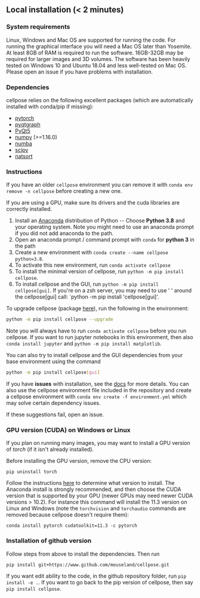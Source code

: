 ## Local installation (< 2 minutes)

### System requirements

Linux, Windows and Mac OS are supported for running the code. For running the graphical interface you will need a Mac OS later than Yosemite. At least 8GB of RAM is required to run the software. 16GB-32GB may be required for larger images and 3D volumes. The software has been heavily tested on Windows 10 and Ubuntu 18.04 and less well-tested on Mac OS. Please open an issue if you have problems with installation.

### Dependencies
cellpose relies on the following excellent packages (which are automatically installed with conda/pip if missing):
- [pytorch](https://pytorch.org/)
- [pyqtgraph](http://pyqtgraph.org/)
- [PyQt5](http://pyqt.sourceforge.net/Docs/PyQt5/)
- [numpy](http://www.numpy.org/) (>=1.16.0)
- [numba](http://numba.pydata.org/numba-doc/latest/user/5minguide.html)
- [scipy](https://www.scipy.org/)
- [natsort](https://natsort.readthedocs.io/en/master/)

### Instructions

If you have an older `cellpose` environment you can remove it with `conda env remove -n cellpose` before creating a new one.

If you are using a GPU, make sure its drivers and the cuda libraries are correctly installed.

1. Install an [Anaconda](https://www.anaconda.com/download/) distribution of Python -- Choose **Python 3.8** and your operating system. Note you might need to use an anaconda prompt if you did not add anaconda to the path.
2. Open an anaconda prompt / command prompt with `conda` for **python 3** in the path
3. Create a new environment with `conda create --name cellpose python=3.8`.
4. To activate this new environment, run `conda activate cellpose`
5. To install the minimal version of cellpose, run `python -m pip install cellpose`.  
6. To install cellpose and the GUI, run `python -m pip install cellpose[gui]`. If you're on a zsh server, you may need to use ' ' around the cellpose[gui] call: `python -m pip install 'cellpose[gui]'.

To upgrade cellpose (package [here](https://pypi.org/project/cellpose/)), run the following in the environment:

~~~sh
python -m pip install cellpose --upgrade
~~~

Note you will always have to run `conda activate cellpose` before you run cellpose. If you want to run jupyter notebooks in this environment, then also `conda install jupyter` and `python -m pip install matplotlib`.

You can also try to install cellpose and the GUI dependencies from your base environment using the command

~~~~sh
python -m pip install cellpose[gui]
~~~~

If you have **issues** with installation, see the [docs](https://cellpose.readthedocs.io/en/latest/installation.html) for more details. You can also use the cellpose environment file included in the repository and create a cellpose environment with `conda env create -f environment.yml` which may solve certain dependency issues.

If these suggestions fail, open an issue.

### GPU version (CUDA) on Windows or Linux

If you plan on running many images, you may want to install a GPU version of *torch* (if it isn't already installed).

Before installing the GPU version, remove the CPU version:
~~~
pip uninstall torch
~~~

Follow the instructions [here](https://pytorch.org/get-started/locally/) to determine what version to install. The Anaconda install is strongly recommended, and then choose the CUDA version that is supported by your GPU (newer GPUs may need newer CUDA versions > 10.2). For instance this command will install the 11.3 version on Linux and Windows (note the `torchvision` and `torchaudio` commands are removed because cellpose doesn't require them):

~~~
conda install pytorch cudatoolkit=11.3 -c pytorch
~~~~

### Installation of github version

Follow steps from above to install the dependencies. Then run 
~~~
pip install git+https://www.github.com/mouseland/cellpose.git
~~~

If you want edit ability to the code, in the github repository folder, run `pip install -e .`. If you want to go back to the pip version of cellpose, then say `pip install cellpose`.
